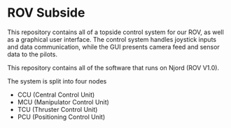 ROV Subside
===========

This repository contains all of a topside control system for our ROV, as well as a graphical user interface. 
The control system handles joystick inputs and data communication, while the GUI presents camera feed and sensor 
data to the pilots.

This repository contains all of the software that runs on Njord (ROV V1.0).

The system is split into four nodes
- CCU (Central Control Unit)
- MCU (Manipulator Control Unit)
- TCU (Thruster Control Unit)
- PCU (Positioning Control Unit)
